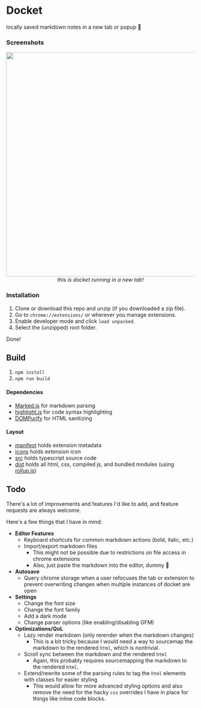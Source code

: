 # Docket
locally saved markdown notes in a new tab or popup 📝

### Screenshots
<div align="center">
<img src="https://github.com/LordExodius/docket/assets/26910397/24da96b2-ddc7-49a8-a0b0-3b1ad9588bfd" width="600px"><br>
  <em>this is docket running in a new tab!</em>
</div>

### Installation
1. Clone or download this repo and unzip (if you downloaded a zip file).
2. Go to `chrome://extensions/` or wherever you manage extensions.
3. Enable developer mode and click `load unpacked`.
4. Select the (unzipped) root folder.

Done!

## Build
1. `npm install`
3. `npm run build`

#### Dependencies
- [Marked.js](https://github.com/markedjs/marked) for markdown parsing
- [highlight.js](https://highlightjs.org/) for code syntax highlighting
- [DOMPurify](https://github.com/cure53/DOMPurify) for HTML sanitizing


#### Layout
- [manifest](manifest.json) holds extension metadata
- [icons](icons/) holds extension icon
- [src](src/) holds typescript source code
- [dist](dist/) holds all html, css, compiled js, and bundled modules (using [rollup.js](https://rollupjs.org/))

## Todo
There's a lot of improvements and features I'd like to add, and feature requests are always welcome. 

Here's a few things that I have in mind:
- **Editor Features**
  - Keyboard shortcuts for common markdown actions (bold, italic, etc.)
  - Import/export markdown files 
    - This might not be possible due to restrictions on file access in chrome extensions
    - Also, just paste the markdown into the editor, dummy 🥱
- **Autosave**
  - Query chrome storage when a user refocuses the tab or extension to prevent overwriting changes when multiple instances of docket are open
- **Settings**
  - Change the font size
  - Change the font family
  - Add a dark mode
  - Change parser options (like enabling/disabling GFM)
- **Optimizations/QoL**
  - Lazy render markdown (only rerender when the markdown changes)
    - This is a bit tricky because I would need a way to sourcemap the markdown to the rendered `html`, which is nontrivial.
  - Scroll sync between the markdown and the rendered `html`
    - Again, this probably requires sourcemapping the markdown to the rendered `html`.
  - Extend/rewrite some of the parsing rules to tag the `html` elements with classes for easier styling
    - This would allow for more advanced styling options and also remove the need for the hacky `css` overrides I have in place for things like inline code blocks.
